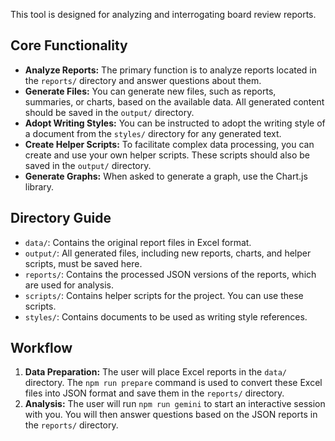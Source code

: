 This tool is designed for analyzing and interrogating board review reports.

## Core Functionality

-   **Analyze Reports:** The primary function is to analyze reports located in the `reports/` directory and answer questions about them.
-   **Generate Files:** You can generate new files, such as reports, summaries, or charts, based on the available data. All generated content should be saved in the `output/` directory.
-   **Adopt Writing Styles:** You can be instructed to adopt the writing style of a document from the `styles/` directory for any generated text.
-   **Create Helper Scripts:** To facilitate complex data processing, you can create and use your own helper scripts. These scripts should also be saved in the `output/` directory.
-   **Generate Graphs:** When asked to generate a graph, use the Chart.js library.

## Directory Guide

-   `data/`: Contains the original report files in Excel format.
-   `output/`: All generated files, including new reports, charts, and helper scripts, must be saved here.
-   `reports/`: Contains the processed JSON versions of the reports, which are used for analysis.
-   `scripts/`: Contains helper scripts for the project. You can use these scripts.
-   `styles/`: Contains documents to be used as writing style references.

## Workflow

1.  **Data Preparation:** The user will place Excel reports in the `data/` directory. The `npm run prepare` command is used to convert these Excel files into JSON format and save them in the `reports/` directory.
2.  **Analysis:** The user will run `npm run gemini` to start an interactive session with you. You will then answer questions based on the JSON reports in the `reports/` directory.